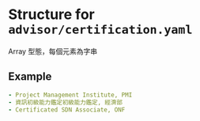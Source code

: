 # Structure for `advisor/certification.yaml`

Array 型態，每個元素為字串

## Example

```yaml
- Project Management Institute, PMI
- 資訊初級能力鑑定初級能力鑑定, 經濟部
- Certificated SDN Associate, ONF
```